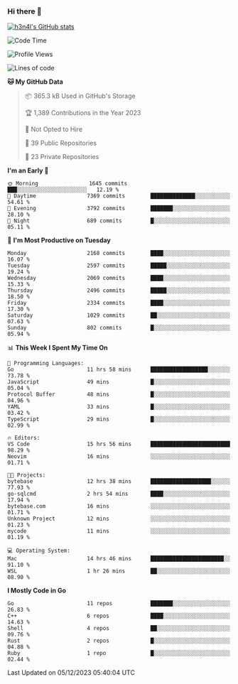 ### Hi there 👋

[![h3n4l's GitHub stats](https://github-readme-stats.vercel.app/api?username=h3n4l&count_private=true&show_icons=true&theme=radical)](https://github.com/h3n4l/github-readme-stats)

<!--START_SECTION:waka-->
![Code Time](http://img.shields.io/badge/Code%20Time-1%2C752%20hrs%2035%20mins-blue)

![Profile Views](http://img.shields.io/badge/Profile%20Views-1-blue)

![Lines of code](https://img.shields.io/badge/From%20Hello%20World%20I%27ve%20Written-3.6%20million%20lines%20of%20code-blue)

**🐱 My GitHub Data** 

> 📦 365.3 kB Used in GitHub's Storage 
 > 
> 🏆 1,389 Contributions in the Year 2023
 > 
> 🚫 Not Opted to Hire
 > 
> 📜 39 Public Repositories 
 > 
> 🔑 23 Private Repositories 
 > 
**I'm an Early 🐤** 

```text
🌞 Morning                1645 commits        ███░░░░░░░░░░░░░░░░░░░░░░   12.19 % 
🌆 Daytime                7369 commits        ██████████████░░░░░░░░░░░   54.61 % 
🌃 Evening                3792 commits        ███████░░░░░░░░░░░░░░░░░░   28.10 % 
🌙 Night                  689 commits         █░░░░░░░░░░░░░░░░░░░░░░░░   05.11 % 
```
📅 **I'm Most Productive on Tuesday** 

```text
Monday                   2168 commits        ████░░░░░░░░░░░░░░░░░░░░░   16.07 % 
Tuesday                  2597 commits        █████░░░░░░░░░░░░░░░░░░░░   19.24 % 
Wednesday                2069 commits        ████░░░░░░░░░░░░░░░░░░░░░   15.33 % 
Thursday                 2496 commits        █████░░░░░░░░░░░░░░░░░░░░   18.50 % 
Friday                   2334 commits        ████░░░░░░░░░░░░░░░░░░░░░   17.30 % 
Saturday                 1029 commits        ██░░░░░░░░░░░░░░░░░░░░░░░   07.63 % 
Sunday                   802 commits         █░░░░░░░░░░░░░░░░░░░░░░░░   05.94 % 
```


📊 **This Week I Spent My Time On** 

```text
💬 Programming Languages: 
Go                       11 hrs 58 mins      ██████████████████░░░░░░░   73.78 % 
JavaScript               49 mins             █░░░░░░░░░░░░░░░░░░░░░░░░   05.04 % 
Protocol Buffer          48 mins             █░░░░░░░░░░░░░░░░░░░░░░░░   04.96 % 
YAML                     33 mins             █░░░░░░░░░░░░░░░░░░░░░░░░   03.42 % 
TypeScript               29 mins             █░░░░░░░░░░░░░░░░░░░░░░░░   02.99 % 

🔥 Editors: 
VS Code                  15 hrs 56 mins      █████████████████████████   98.29 % 
Neovim                   16 mins             ░░░░░░░░░░░░░░░░░░░░░░░░░   01.71 % 

🐱‍💻 Projects: 
bytebase                 12 hrs 38 mins      ███████████████████░░░░░░   77.93 % 
go-sqlcmd                2 hrs 54 mins       ████░░░░░░░░░░░░░░░░░░░░░   17.94 % 
bytebase.com             16 mins             ░░░░░░░░░░░░░░░░░░░░░░░░░   01.71 % 
Unknown Project          12 mins             ░░░░░░░░░░░░░░░░░░░░░░░░░   01.23 % 
mycode                   11 mins             ░░░░░░░░░░░░░░░░░░░░░░░░░   01.19 % 

💻 Operating System: 
Mac                      14 hrs 46 mins      ███████████████████████░░   91.10 % 
WSL                      1 hr 26 mins        ██░░░░░░░░░░░░░░░░░░░░░░░   08.90 % 
```

**I Mostly Code in Go** 

```text
Go                       11 repos            ███████░░░░░░░░░░░░░░░░░░   26.83 % 
C++                      6 repos             ████░░░░░░░░░░░░░░░░░░░░░   14.63 % 
Shell                    4 repos             ██░░░░░░░░░░░░░░░░░░░░░░░   09.76 % 
Rust                     2 repos             █░░░░░░░░░░░░░░░░░░░░░░░░   04.88 % 
Ruby                     1 repo              █░░░░░░░░░░░░░░░░░░░░░░░░   02.44 % 
```




 Last Updated on 05/12/2023 05:40:04 UTC
<!--END_SECTION:waka-->


